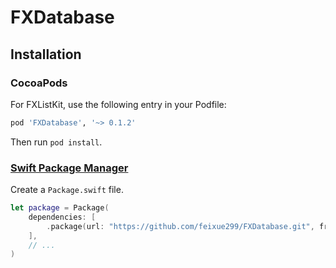 # FXDatabase

## Installation

### CocoaPods

For FXListKit, use the following entry in your Podfile:

```rb
pod 'FXDatabase', '~> 0.1.2'
```

Then run `pod install`.

### [Swift Package Manager](https://github.com/apple/swift-package-manager)

Create a `Package.swift` file.

```swift
let package = Package(
    dependencies: [
        .package(url: "https://github.com/feixue299/FXDatabase.git", from: "0.1.2")
    ],
    // ...
)
